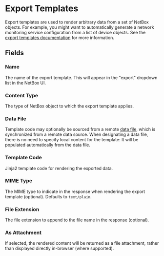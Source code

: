 # Export Templates

Export templates are used to render arbitrary data from a set of NetBox objects. For example, you might want to automatically generate a network monitoring service configuration from a list of device objects. See the [export templates documentation](../../customization/export-templates.md) for more information.

## Fields

### Name

The name of the export template. This will appear in the "export" dropdown list in the NetBox UI.

### Content Type

The type of NetBox object to which the export template applies.

### Data File

Template code may optionally be sourced from a remote [data file](../core/datafile.md), which is synchronized from a remote data source. When designating a data file, there is no need to specify local content for the template: It will be populated automatically from the data file.

### Template Code

Jinja2 template code for rendering the exported data.

### MIME Type

The MIME type to indicate in the response when rendering the export template (optional). Defaults to `text/plain`.

### File Extension

The file extension to append to the file name in the response (optional).

### As Attachment

If selected, the rendered content will be returned as a file attachment, rather than displayed directly in-browser (where supported).
